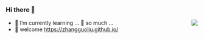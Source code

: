 ### Hi there 👋

<img align="right" src="https://github-readme-stats.vercel.app/api?username=zhangguoliu&show_icons=true&icon_color=CE1D2D&text_color=718096&bg_color=ffffff&hide_title=true" />

- 🌱 I’m currently learning ... 🤔 so much ...
- 👯 welcome https://zhangguoliu.github.io/

<!--
**zhangguoliu/zhangguoliu** is a ✨ _special_ ✨ repository because its `README.md` (this file) appears on your GitHub profile.

Here are some ideas to get you started:

- 🔭 I’m currently working on ...
- 🌱 I’m currently learning ...
- 👯 I’m looking to collaborate on ...
- 🤔 I’m looking for help with ...
- 💬 Ask me about ...
- 📫 How to reach me: ...
- 😄 Pronouns: ...
- ⚡ Fun fact: ...
-->
